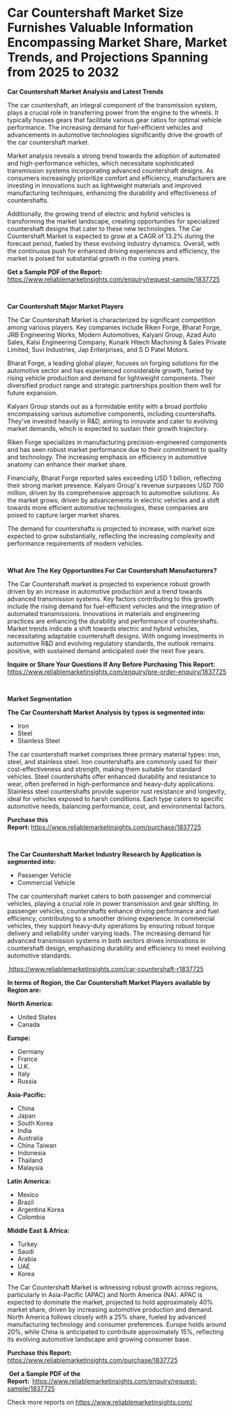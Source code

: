 <p><h1>Car Countershaft Market Size Furnishes Valuable Information Encompassing Market Share, Market Trends, and Projections Spanning from 2025 to 2032</h1></p><p><strong>Car Countershaft Market Analysis and Latest Trends</strong></p>
<p><p>The car countershaft, an integral component of the transmission system, plays a crucial role in transferring power from the engine to the wheels. It typically houses gears that facilitate various gear ratios for optimal vehicle performance. The increasing demand for fuel-efficient vehicles and advancements in automotive technologies significantly drive the growth of the car countershaft market.</p><p>Market analysis reveals a strong trend towards the adoption of automated and high-performance vehicles, which necessitate sophisticated transmission systems incorporating advanced countershaft designs. As consumers increasingly prioritize comfort and efficiency, manufacturers are investing in innovations such as lightweight materials and improved manufacturing techniques, enhancing the durability and effectiveness of countershafts.</p><p>Additionally, the growing trend of electric and hybrid vehicles is transforming the market landscape, creating opportunities for specialized countershaft designs that cater to these new technologies. The Car Countershaft Market is expected to grow at a CAGR of 13.2% during the forecast period, fueled by these evolving industry dynamics. Overall, with the continuous push for enhanced driving experiences and efficiency, the market is poised for substantial growth in the coming years.</p></p>
<p><strong>Get a Sample PDF of the Report:&nbsp;</strong> <a href="https://www.reliablemarketinsights.com/enquiry/request-sample/1837725?utm_campaign=2117&utm_medium=2&utm_source=Github&utm_content=ia&utm_term=31032025&utm_id=car-countershaft">https://www.reliablemarketinsights.com/enquiry/request-sample/1837725</a></p>
<p>&nbsp;</p>
<p><strong>Car Countershaft Major Market Players</strong></p>
<p><p>The Car Countershaft Market is characterized by significant competition among various players. Key companies include Riken Forge, Bharat Forge, JRB Engineering Works, Modern Automotives, Kalyani Group, Azad Auto Sales, Kalsi Engineering Company, Kunark Hitech Machining & Sales Private Limited, Suvi Industries, Jap Enterprises, and S D Patel Motors. </p><p>Bharat Forge, a leading global player, focuses on forging solutions for the automotive sector and has experienced considerable growth, fueled by rising vehicle production and demand for lightweight components. Their diversified product range and strategic partnerships position them well for future expansion.</p><p>Kalyani Group stands out as a formidable entity with a broad portfolio encompassing various automotive components, including countershafts. They've invested heavily in R&D, aiming to innovate and cater to evolving market demands, which is expected to sustain their growth trajectory.</p><p>Riken Forge specializes in manufacturing precision-engineered components and has seen robust market performance due to their commitment to quality and technology. The increasing emphasis on efficiency in automotive anatomy can enhance their market share.</p><p>Financially, Bharat Forge reported sales exceeding USD 1 billion, reflecting their strong market presence. Kalyani Group's revenue surpasses USD 700 million, driven by its comprehensive approach to automotive solutions. As the market grows, driven by advancements in electric vehicles and a shift towards more efficient automotive technologies, these companies are poised to capture larger market shares. </p><p>The demand for countershafts is projected to increase, with market size expected to grow substantially, reflecting the increasing complexity and performance requirements of modern vehicles.</p></p>
<p>&nbsp;</p>
<p><strong>What Are The Key Opportunities For Car Countershaft Manufacturers?</strong></p>
<p><p>The Car Countershaft market is projected to experience robust growth driven by an increase in automotive production and a trend towards advanced transmission systems. Key factors contributing to this growth include the rising demand for fuel-efficient vehicles and the integration of automated transmissions. Innovations in materials and engineering practices are enhancing the durability and performance of countershafts. Market trends indicate a shift towards electric and hybrid vehicles, necessitating adaptable countershaft designs. With ongoing investments in automotive R&D and evolving regulatory standards, the outlook remains positive, with sustained demand anticipated over the next five years.</p></p>
<p><strong>Inquire or Share Your Questions If Any Before Purchasing This Report:</strong> <a href="https://www.reliablemarketinsights.com/enquiry/pre-order-enquiry/1837725?utm_campaign=2117&utm_medium=2&utm_source=Github&utm_content=ia&utm_term=31032025&utm_id=car-countershaft">https://www.reliablemarketinsights.com/enquiry/pre-order-enquiry/1837725</a></p>
<p>&nbsp;</p>
<p><strong>Market Segmentation</strong></p>
<p><strong>The Car Countershaft Market Analysis by types is segmented into:</strong></p>
<p><ul><li>Iron</li><li>Steel</li><li>Stainless Steel</li></ul></p>
<p><p>The car countershaft market comprises three primary material types: iron, steel, and stainless steel. Iron countershafts are commonly used for their cost-effectiveness and strength, making them suitable for standard vehicles. Steel countershafts offer enhanced durability and resistance to wear, often preferred in high-performance and heavy-duty applications. Stainless steel countershafts provide superior rust resistance and longevity, ideal for vehicles exposed to harsh conditions. Each type caters to specific automotive needs, balancing performance, cost, and environmental factors.</p></p>
<p><strong>Purchase this Report:&nbsp;</strong><a href="https://www.reliablemarketinsights.com/purchase/1837725?utm_campaign=2117&utm_medium=2&utm_source=Github&utm_content=ia&utm_term=31032025&utm_id=car-countershaft">https://www.reliablemarketinsights.com/purchase/1837725</a></p>
<p>&nbsp;</p>
<p><strong>The Car Countershaft Market Industry Research by Application is segmented into:</strong></p>
<p><ul><li>Passenger Vehicle</li><li>Commercial Vehicle</li></ul></p>
<p><p>The car countershaft market caters to both passenger and commercial vehicles, playing a crucial role in power transmission and gear shifting. In passenger vehicles, countershafts enhance driving performance and fuel efficiency, contributing to a smoother driving experience. In commercial vehicles, they support heavy-duty operations by ensuring robust torque delivery and reliability under varying loads. The increasing demand for advanced transmission systems in both sectors drives innovations in countershaft design, emphasizing durability and efficiency to meet evolving automotive standards.</p></p>
<p><a href="https://www.reliablemarketinsights.com/car-countershaft-r1837725?utm_campaign=2117&utm_medium=2&utm_source=Github&utm_content=ia&utm_term=31032025&utm_id=car-countershaft">&nbsp;https://www.reliablemarketinsights.com/car-countershaft-r1837725</a></p>
<p><strong>In terms of Region, the Car Countershaft Market Players available by Region are:</strong></p>
<p>
    <p> <strong> North America: </strong>
        <ul>
            <li>United States</li>
            <li>Canada</li>
        </ul>
        </p> 
    <p> <strong> Europe: </strong>
        <ul>
            <li>Germany</li>
            <li>France</li>
            <li>U.K.</li>
            <li>Italy</li>
            <li>Russia</li>
        </ul>
        </p> 
    <p> <strong> Asia-Pacific: </strong>
        <ul>
            <li>China</li>
            <li>Japan</li>
            <li>South Korea</li>
            <li>India</li>
            <li>Australia</li>
            <li>China Taiwan</li>
            <li>Indonesia</li>
            <li>Thailand</li>
            <li>Malaysia</li>
        </ul>
        </p> 
    <p> <strong> Latin America: </strong>
        <ul>
            <li>Mexico</li>
            <li>Brazil</li>
            <li>Argentina Korea</li>
            <li>Colombia</li>
        </ul>
        </p> 
    <p> <strong> Middle East & Africa: </strong>
        <ul>
            <li>Turkey</li>
            <li>Saudi</li>
            <li>Arabia</li>
            <li>UAE</li>
            <li>Korea</li>
        </ul>
    </p>
    </p>
<p><p>The Car Countershaft Market is witnessing robust growth across regions, particularly in Asia-Pacific (APAC) and North America (NA). APAC is expected to dominate the market, projected to hold approximately 40% market share, driven by increasing automotive production and demand. North America follows closely with a 25% share, fueled by advanced manufacturing technology and consumer preferences. Europe holds around 20%, while China is anticipated to contribute approximately 15%, reflecting its evolving automotive landscape and growing consumer base.</p></p>
<p><strong>Purchase this Report: </strong><a href="https://www.reliablemarketinsights.com/purchase/1837725?utm_campaign=2117&utm_medium=2&utm_source=Github&utm_content=ia&utm_term=31032025&utm_id=car-countershaft">https://www.reliablemarketinsights.com/purchase/1837725</a></p>
<p>&nbsp;<strong>Get a Sample PDF of the Report:&nbsp;&nbsp;</strong><a href="https://www.reliablemarketinsights.com/enquiry/request-sample/1837725?utm_campaign=2117&utm_medium=2&utm_source=Github&utm_content=ia&utm_term=31032025&utm_id=car-countershaft">https://www.reliablemarketinsights.com/enquiry/request-sample/1837725</a></p>
<p><strong></strong></p>
<p>Check more reports on <a href="https://www.reliablemarketinsights.com/?utm_campaign=2117&utm_medium=2&utm_source=Github&utm_content=ia&utm_term=31032025&utm_id=car-countershaft">https://www.reliablemarketinsights.com/</a></p>